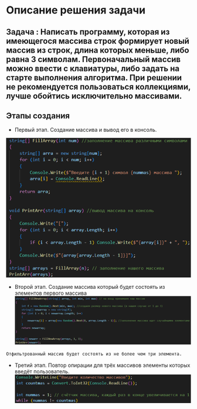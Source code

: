 # Описание решения задачи
## Задача : Написать программу, которая из имеющегося массива строк формирует новый массив из строк, длина которых меньше, либо равна 3 символам. Первоначальный массив можно ввести с клавиатуры, либо задать на старте выполнения алгоритма. При решении не рекомендуется пользоваться коллекциями, лучше обойтись исключительно массивами.

## Этапы создания
- Первый этап. Создание массива и вывод его в консоль.

![first](firststep.png)

- Второй этап. Создание массива который будет состоять из элементов первого массива
![second](secondstep.png)
```sh
Отфильтрованный массив будет состоять из не более чем три элемента.
```
- Третий этап.  Повтор опирации для трёх массивов элементы которых введёт пользователь.
![Third](Thirdstep.png)
